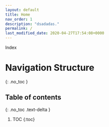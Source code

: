 ```yaml
---
layout: default
title: Home
nav_order: 1
description: "dsadadas."
permalink: /
last_modified_date: 2020-04-27T17:54:08+0000
---
```


Index



# Navigation Structure
{: .no_toc }

## Table of contents
{: .no_toc .text-delta }

1. TOC
{:toc}
